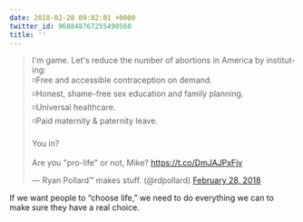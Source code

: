 ```yaml
---
date: 2018-02-28 09:02:01 +0000
twitter_id: 968848767255490560
title: ''
---
```


<blockquote class="twitter-tweet"><p lang="en" dir="ltr">I&#39;m game. Let&#39;s reduce the number of abortions in America by instituting:<br>◽Free and accessible contraception on demand.<br>◽Honest, shame-free sex education and family planning.<br>◽Universal healthcare.<br>◽Paid maternity &amp; paternity leave.<br><br>You in?<br><br>Are you &quot;pro-life&quot; or not, Mike? <a href="https://t.co/DmJAJPxFjv">https://t.co/DmJAJPxFjv</a></p>&mdash; Ryan Pollard™ makes stuff. (@rdpollard) <a href="https://twitter.com/rdpollard/status/968690065659449344?ref_src=twsrc%5Etfw">February 28, 2018</a></blockquote>
<script async src="https://platform.twitter.com/widgets.js" charset="utf-8"></script>

If we want people to “choose life,” we need to do everything we can to make sure they have a real choice.
